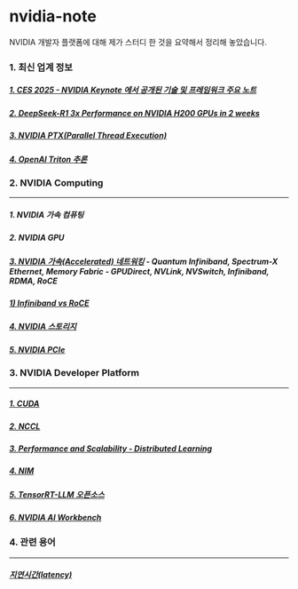 # nvidia-note
NVIDIA 개발자 플랫폼에 대해 제가 스터디 한 것을 요약해서 정리해 놓았습니다. 

### 1. 최신 업계 정보 ###
##### [1. CES 2025 - NVIDIA Keynote 에서 공개된 기술 및 프레임워크 주요 노트](https://github.com/synabreu/nvidia-note/blob/main/ces2025-note.md) #####
##### [2. DeepSeek-R1 3x Performance on NVIDIA H200 GPUs in 2 weeks](https://github.com/synabreu/nvidia-note/blob/main/deepseek-h200-nvidia.md) #####
##### [3. NVIDIA PTX(Parallel Thread Execution)](https://github.com/synabreu/nvidia-note/blob/main/techreport/ptx-nvidia.md) ######
##### [4. OpenAI Triton 추론]() ##### 

### 2. NVIDIA Computing ###
--------------------------------------------------------------------------------------------------------------------------------

##### 1. NVIDIA 가속 컴퓨팅 #####
##### 2. NVIDIA GPU #####
##### [3. NVIDIA 가속(Accelerated) 네트워킹](https://github.com/synabreu/nvidia-note/blob/main/accelerated-networking.md) - Quantum Infiniband, Spectrum-X Ethernet, Memory Fabric - GPUDirect, NVLink, NVSwitch, Infiniband, RDMA, RoCE #####
  ##### [1) Infiniband vs RoCE](https://github.com/synabreu/nvidia-note/blob/main/NVIDIA-HW/infiniband-RoCE.md) #####
##### [4. NVIDIA 스토리지](https://github.com/synabreu/nvidia-note/blob/main/NVMe-storage.md) #####
##### [5. NVIDIA PCIe](https://github.com/synabreu/nvidia-note/blob/main/PCIe-Slot.md) #####

### 3. NVIDIA Developer Platform ###
-------------------------------------------------------------------------------------------------------------------------------

##### [1. CUDA](https://github.com/synabreu/nvidia-note/blob/main/cuda-nvidia.md) #####
##### [2. NCCL](https://github.com/synabreu/nvidia-note/blob/main/nccl-nvidia.md) #####
##### [3. Performance and Scalability - Distributed Learning](https://github.com/synabreu/nvidia-note/blob/main/distributed-learning.md) #####
##### [4. NIM](https://github.com/synabreu/nvidia-nim-summary) #####
##### [5. TensorRT-LLM 오픈소스](https://github.com/synabreu/nvidia-note/blob/main/NVIDIA-AI/tensorrt-nvidia.md) #####
##### [6. NVIDIA AI Workbench]()

### 4. 관련 용어 ###
-------------------------------------------------------------------------------------------------------------------------------

##### [지연시간(latency)](https://github.com/synabreu/nvidia-note/blob/main/latency-terminology.md) #####
  
